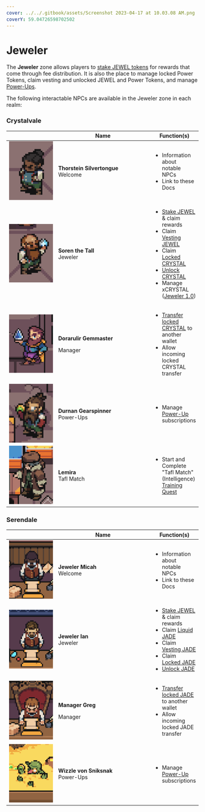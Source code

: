 ```yaml
---
cover: ../../.gitbook/assets/Screenshot 2023-04-17 at 10.03.08 AM.png
coverY: 59.04726598702502
---
```


# Jeweler

The **Jeweler** zone allows players to [stake JEWEL tokens](../../how-defi-kingdoms-works/the-jeweler/) for rewards that come through fee distribution. It is also the place to manage locked Power Tokens, claim vesting and unlocked JEWEL and Power Tokens, and manage [Power-Ups](../../how-defi-kingdoms-works/the-jeweler/power-ups.md).

The following interactable NPCs are available in the Jeweler zone in each realm:

### Crystalvale

<table><thead><tr><th width="116.33333333333331"> </th><th width="236">Name</th><th>Function(s)</th></tr></thead><tbody><tr><td><img src="../../.gitbook/assets/thorstein-silvertongue.png" alt=""></td><td><strong>Thorstein Silvertongue</strong><br>Welcome</td><td><ul><li>Information about notable NPCs</li><li>Link to these Docs</li></ul></td></tr><tr><td><img src="../../.gitbook/assets/soren-the-tall.png" alt=""></td><td><strong>Soren the Tall</strong><br>Jeweler</td><td><ul><li><a href="../../how-defi-kingdoms-works/the-jeweler/">Stake JEWEL</a> &#x26; claim rewards</li><li>Claim <a href="../../how-defi-kingdoms-works/power-tokens/jewel-token.md#vesting-jewel">Vesting JEWEL</a></li><li>Claim <a href="../../how-defi-kingdoms-works/power-tokens/crystal-token.md#allocations">Locked CRYSTAL</a></li><li><a href="../../how-defi-kingdoms-works/the-gardens/ice-gardens.md#locking">Unlock CRYSTAL</a></li><li>Manage xCRYSTAL (<a href="../../how-defi-kingdoms-works/the-jeweler/#jeweler-1.0">Jeweler 1.0</a>)</li></ul></td></tr><tr><td><img src="../../.gitbook/assets/dorarulir-gemmaster.png" alt=""></td><td><p><strong>Dorarulir Gemmaster</strong></p><p>Manager</p></td><td><ul><li><a href="../../how-defi-kingdoms-works/the-gardens/ice-gardens.md#transferring-locked-crystal">Transfer locked CRYSTAL</a> to another wallet</li><li>Allow incoming locked CRYSTAL transfer</li></ul></td></tr><tr><td><img src="../../.gitbook/assets/durnan-gearspinner.png" alt=""></td><td><strong>Durnan Gearspinner</strong><br>Power-Ups</td><td><ul><li>Manage <a href="../../how-defi-kingdoms-works/the-jeweler/power-ups.md">Power-Up</a> subscriptions</li></ul></td></tr><tr><td><img src="../../.gitbook/assets/lemira.png" alt=""></td><td><strong>Lemira</strong><br>Tafl Match</td><td><ul><li>Start and Complete "Tafl Match" (Intelligence) <a href="training-quests.md">Training Quest</a></li></ul></td></tr></tbody></table>

### Serendale

<table><thead><tr><th width="116.33333333333331"> </th><th width="236">Name</th><th>Function(s)</th></tr></thead><tbody><tr><td><img src="../../.gitbook/assets/jeweler-micah.png" alt=""></td><td><strong>Jeweler Micah</strong><br>Welcome</td><td><ul><li>Information about notable NPCs</li><li>Link to these Docs</li></ul></td></tr><tr><td><img src="../../.gitbook/assets/jeweler-ian.png" alt=""></td><td><strong>Jeweler Ian</strong><br>Jeweler</td><td><ul><li><a href="../../how-defi-kingdoms-works/the-jeweler/">Stake JEWEL</a> &#x26; claim rewards</li><li>Claim <a href="../../how-defi-kingdoms-works/power-tokens/jade-token.md#token-allocations">Liquid JADE</a></li><li>Claim <a href="../../how-defi-kingdoms-works/power-tokens/jade-token.md#token-allocations">Vesting JADE</a></li><li>Claim <a href="../../how-defi-kingdoms-works/power-tokens/jade-token.md#token-allocations">Locked JADE</a></li><li><a href="../../how-defi-kingdoms-works/the-gardens/jade-gardens.md#locking">Unlock JADE</a></li></ul></td></tr><tr><td><img src="../../.gitbook/assets/manager-greg.png" alt=""></td><td><p><strong>Manager Greg</strong></p><p>Manager</p></td><td><ul><li><a href="../../how-defi-kingdoms-works/the-gardens/jade-gardens.md#transferring-locked-jade">Transfer locked JADE</a> to another wallet</li><li>Allow incoming locked JADE transfer</li></ul></td></tr><tr><td><img src="../../.gitbook/assets/wizzle-von-sniksnak.png" alt=""></td><td><strong>Wizzle von Sniksnak</strong><br>Power-Ups</td><td><ul><li>Manage <a href="../../how-defi-kingdoms-works/the-jeweler/power-ups.md">Power-Up</a> subscriptions</li></ul></td></tr></tbody></table>
